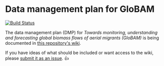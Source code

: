 # Data management plan for GloBAM

[![Build Status](https://travis-ci.org/enram/globam-dmp.svg?branch=master)](https://travis-ci.org/enram/globam-dmp)

The data management plan (DMP) for _Towards monitoring, understanding and forecasting global biomass flows of aerial migrants
(GloBAM)_ is being documented in [this repository's wiki](https://github.com/enram/globam-dmp/wiki).

If you have ideas of what should be included or want access to the wiki, please [submit it as an issue](https://github.com/enram/globam-dmp/issues/new). 👍
